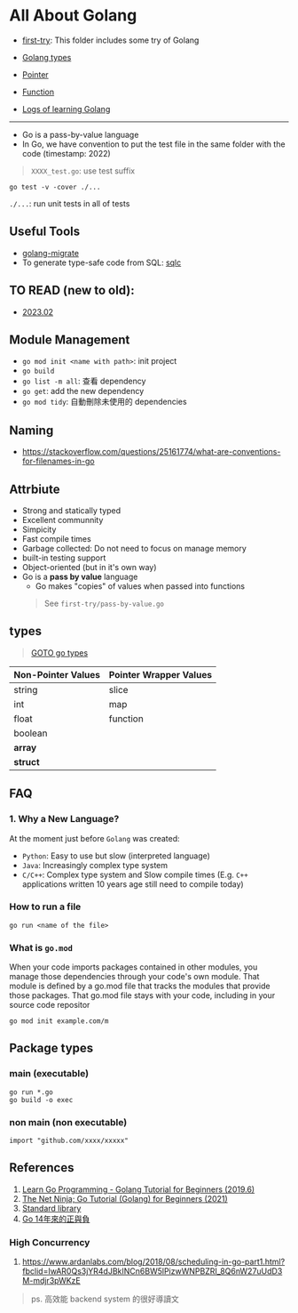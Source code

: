 # All About Golang

- [first-try](./tutorials/first-try): This folder includes some try of Golang
- [Golang types](./go-types)
- [Pointer](./pointer)
- [Function](./function/)

- [Logs of learning Golang](./logs)

---

- Go is a pass-by-value language
- In Go, we have convention to put the test file in the same folder with the code (timestamp: 2022)

> `XXXX_test.go`: use test suffix

```
go test -v -cover ./...
```

`./...`: run unit tests in all of tests

## Useful Tools

- [golang-migrate](https://github.com/golang-migrate/migrate)
- To generate type-safe code from SQL: [sqlc](https://github.com/kyleconroy/sqlc)

## TO READ (new to old):

- [2023.02](https://tachunwu.github.io/posts/sqlc/?fbclid=IwAR0k6fKsx9ASvZJiLqmNwz2BwaXkBfrCCGAHST-fc5cjjixuDAfgj4x0hA4)

## Module Management

- `go mod init <name with path>`: init project
- `go build`
- `go list -m all`: 查看 dependency
- `go get`: add the new dependency
- `go mod tidy`: 自動刪除未使用的 dependencies

## Naming

- https://stackoverflow.com/questions/25161774/what-are-conventions-for-filenames-in-go

## Attrbiute

+ Strong and statically typed
+ Excellent communnity
+ Simpicity
+ Fast compile times
+ Garbage collected: Do not need to focus on manage memory
+ built-in testing support
+ Object-oriented (but in it's own way)
+ Go is a **pass by value** language
  + Go makes "copies" of values when passed into functions
  > See `first-try/pass-by-value.go`

## types

> [GOTO go types](./go-types)

| Non-Pointer Values | Pointer Wrapper Values |
| ------------------ | ---------------------- |
| string             | slice                  |
| int                | map                    |
| float              | function               |
| boolean            |                        |
| **array**          |                        |
| **struct**         |                        |

## FAQ

### 1. Why a New Language?

At the moment just before `Golang` was created:

+ `Python`: Easy to use but slow (interpreted language)
+ `Java`: Increasingly complex type system
+ `C/C++`: Complex type system and Slow compile times (E.g. `C++` applications written 10 years age still need to compile today)

### How to run a file

`go run <name of the file>`

### What is `go.mod`

When your code imports packages contained in other modules, you manage those dependencies through your code's own module. That module is defined by a go.mod file that tracks the modules that provide those packages. That go.mod file stays with your code, including in your source code repositor

```
go mod init example.com/m
```

## Package types

### main (executable)

```
go run *.go
go build -o exec
```

### non main (non executable)

`import "github.com/xxxx/xxxxx"`

## References

1. [Learn Go Programming - Golang Tutorial for Beginners (2019.6)](https://youtu.be/YS4e4q9oBaU)
2. [The Net Ninja; Go Tutorial (Golang) for Beginners (2021)](https://www.youtube.com/playlist?list=PL4cUxeGkcC9gC88BEo9czgyS72A3doDeM)
3. [Standard library](https://pkg.go.dev/std)
4. [Go 14年來的正與負](https://commandcenter.blogspot.com/2024/01/what-we-got-right-what-we-got-wrong.html)

### High Concurrency

1. https://www.ardanlabs.com/blog/2018/08/scheduling-in-go-part1.html?fbclid=IwAR0Qs3jYR4dJBkINCn6BW5lPizwWNPBZRI_8Q6nW27uUdD3M-mdjr3pWKzE

> ps. 高效能 backend system 的很好導讀文
